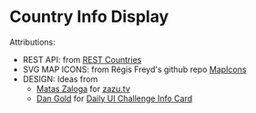 # Country Info Display

Attributions: 
+ REST API: from [REST Countries](https://restcountries.eu/)
+ SVG MAP ICONS: from Régis Freyd's github repo [MapIcons](https://github.com/djaiss/mapsicon)
+ DESIGN: Ideas from 
  + [Matas Zaloga](https://dribbble.com/matzalog) for [zazu.tv](www.zazu.tv)
  + [Dan Gold](https://dribbble.com/dangold) for [Daily UI Challenge Info Card](https://dribbble.com/shots/3054339-Info-Card-Daily-UI-45)
